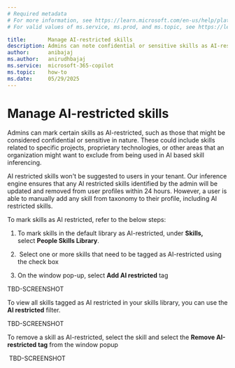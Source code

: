 ```yaml
---
# Required metadata
# For more information, see https://learn.microsoft.com/en-us/help/platform/learn-editor-add-metadata
# For valid values of ms.service, ms.prod, and ms.topic, see https://learn.microsoft.com/en-us/help/platform/metadata-taxonomies

title:       Manage AI-restricted skills
description: Admins can note confidential or sensitive skills as AI-restricted
author:      anibajaj 
ms.author:   anirudhbajaj 
ms.service:  microsoft-365-copilot
ms.topic:    how-to
ms.date:     05/29/2025
---
```


# Manage AI-restricted skills

Admins can mark certain skills as AI-restricted, such as those that might be considered confidential or sensitive in nature. These could include skills related to specific projects, proprietary technologies, or other areas that an organization might want to exclude from being used in AI based skill inferencing.

AI restricted skills won't be suggested to users in your tenant. Our inference engine ensures that any AI restricted skills identified by the admin will be updated and removed from user profiles within 24 hours. However, a user is able to manually add any skill from taxonomy to their profile, including AI restricted skills.

To mark skills as AI restricted, refer to the below steps:

1. To mark skills in the default library as AI-restricted, under __Skills,__ select __People Skills Library__.

1.  Select one or more skills that need to be tagged as AI-restricted using the check box

1. On the window pop-up, select __Add AI restricted__ tag

TBD-SCREENSHOT

To view all skills tagged as AI restricted in your skills library, you can use the __AI restricted__ filter.

TBD-SCREENSHOT

To remove a skill as AI-restricted, select the skill and select the __Remove AI-restricted tag__ from the window popup

 TBD-SCREENSHOT
